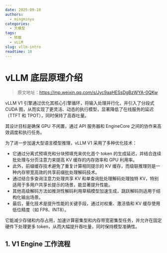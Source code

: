 ```yaml
---
date: 2025-09-10
authors:
  - mingminyu
categories:
  - 大模型
tags:
  - 转载
  - vLLM
slug: vllm-intro
readtime: 10
---
```


# vLLM 底层原理介绍

> 原文地址：https://mp.weixin.qq.com/s/Jyc9aaHESsDgBzWYA-0QKw

vLLM V1 引擎通过优化其核心引擎循环，将输入处理并行化，并引入了分段式 CUDA 图，从而实现了更灵活、动态的执行模型，显著降低了在线服务的延迟（TTFT 和 TPOT），同时保持了高吞吐量。

其设计目标是确保 GPU 不闲置，通过 API 服务器和 EngineCore 之间的协作来高效调度和执行任务。

为了进一步加速大型语言模型推理，vLLM V1 采用了多种优化技术：

- 它通过分离式预填充和分块预填充来优化首个 token 的生成延迟，并结合连续批处理与分页注意力来提高 KV 缓存的内存效率和 GPU 利用率。
- 此外，前缀缓存技术避免了重复计算相同提示的 KV 缓存，而级联推理则是一种内存带宽高效的共享前缀批处理解码技术。
- 通过结合多查询注意力处理共享 KV 和单查询批处理解码处理独特 KV，特别适用于多用户共享长提示的场景，能显著提升性能。
- 其他高级解码方法如推测性解码利用草稿模型加速生成，跳跃解码则适用于结构化输出场景。
- 最后，量化技术是提升性能的关键手段，通过对权重、激活值和 KV 缓存使用低位精度（如 FP8、INT8）。

它能减少存储和内存占用，加速计算密集型和内存带宽密集型任务，并允许在固定硬件下处理更多 token，从而大幅提升吞吐量，同时保持模型准确性。

<!-- more -->

## 1. V1 Engine 工作流程

